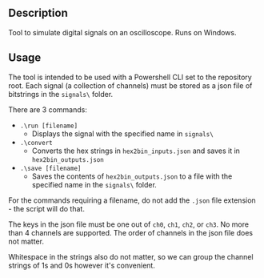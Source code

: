 ## Description

Tool to simulate digital signals on an oscilloscope. Runs on Windows.

## Usage

The tool is intended to be used with a Powershell CLI set to the repository root.
Each signal (a collection of channels) must be stored as a json file of bitstrings in the ```signals\``` folder.

There are 3 commands:
- ```.\run [filename]```
    - Displays the signal with the specified name in ```signals\```
- ```.\convert```
    - Converts the hex strings in ```hex2bin_inputs.json``` and saves it in ```hex2bin_outputs.json```
- ```.\save [filename]```
    - Saves the contents of ```hex2bin_outputs.json``` to a file with the specified name in the ```signals\``` folder.

For the commands requiring a filename, do not add the ```.json``` file extension - the script will do that.

The keys in the json file must be one out of ```ch0```, ```ch1```, ```ch2```, or ```ch3```. No more than 4 channels are supported. The order of channels in the json file does not matter.

Whitespace in the strings also do not matter, so we can group the channel strings of 1s and 0s however it's convenient.